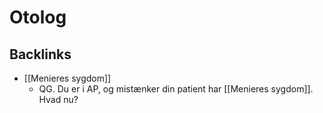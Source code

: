 # Otolog

## Backlinks
* [[Menieres sygdom]]
	* QG. Du er i AP, og mistænker din patient har [[Menieres sygdom]]. Hvad nu?

<!-- {BearID:298FCCBA-458E-4959-80E1-C41D6B9C4088-65488-0000732CBA8EEBB0} -->
